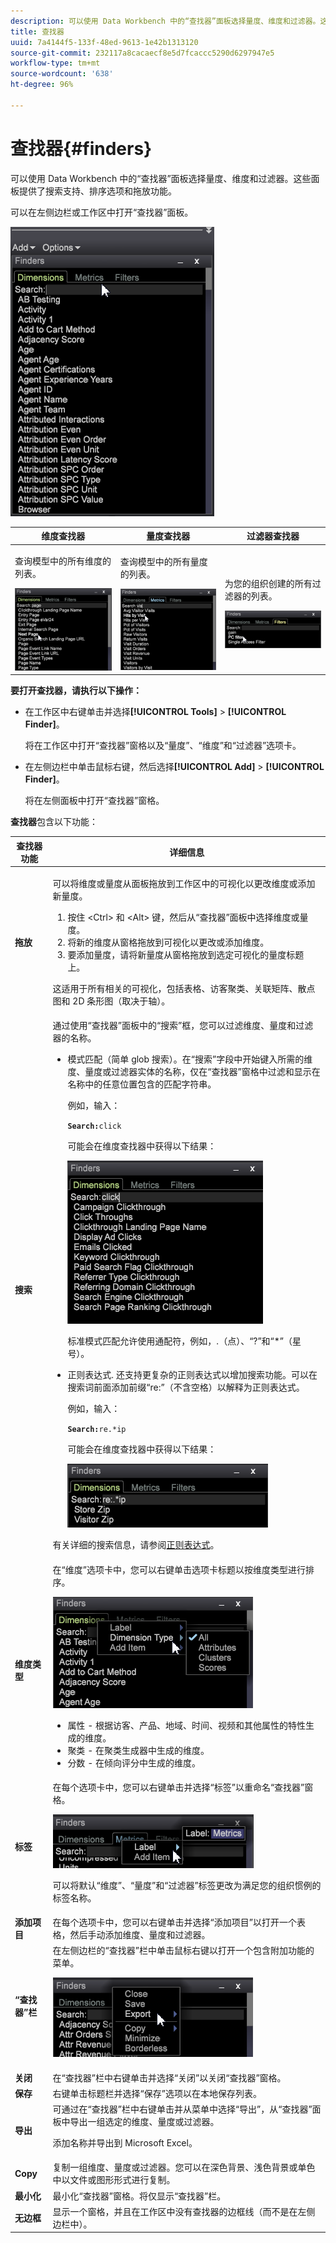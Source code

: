 ```yaml
---
description: 可以使用 Data Workbench 中的“查找器”面板选择量度、维度和过滤器。这些面板提供了搜索支持、排序选项和拖放功能。
title: 查找器
uuid: 7a4144f5-133f-48ed-9613-1e42b1313120
source-git-commit: 232117a8cacaecf8e5d7fcaccc5290d6297947e5
workflow-type: tm+mt
source-wordcount: '638'
ht-degree: 96%

---
```



# 查找器{#finders}

可以使用 Data Workbench 中的“查找器”面板选择量度、维度和过滤器。这些面板提供了搜索支持、排序选项和拖放功能。

可以在左侧边栏或工作区中打开“查找器”面板。

![](assets/query_entity_panel_main.png)

<table id="table_3E43DBA0646842898F14F31374F9E39C"> 
 <thead> 
  <tr> 
   <th colname="col1" class="entry"> 维度查找器 </th> 
   <th colname="col2" class="entry"> 量度查找器 </th> 
   <th colname="col3" class="entry"> 过滤器查找器 </th> 
  </tr>
 </thead>
 <tbody> 
  <tr> 
   <td colname="col1"> <p>查询模型中的所有维度的列表。 </p><img placement="break" id="image_D7D317D84C0843BE8D324E5B9F7AF20D" src="assets/query_entity_dim_panel.png" /> </td> 
   <td colname="col2"> <p>查询模型中的所有量度的列表。 </p><img placement="break" id="image_04553B2F2C6A48FE897B4EFF002BED59" src="assets/query_entity_metric_panel.png" /> </td> 
   <td colname="col3"> <p>为您的组织创建的所有过滤器的列表。 </p><img placement="break" id="image_920E72D795644634A82D1955CB64B355" src="assets/query_entity_filters_panel.png" /> </td> 
  </tr> 
 </tbody> 
</table>

**要打开查找器，请执行以下操作：**

* 在工作区中右键单击并选择&#x200B;**[!UICONTROL Tools]** > **[!UICONTROL Finder]**。

   将在工作区中打开“查找器”窗格以及“量度”、“维度”和“过滤器”选项卡。

* 在左侧边栏中单击鼠标右键，然后选择&#x200B;**[!UICONTROL Add]** > **[!UICONTROL Finder]**。

   将在左侧面板中打开“查找器”窗格。

**查找器**&#x200B;包含以下功能：

<table id="table_072047E919204577AE85789BAE0F4EE8"> 
 <thead> 
  <tr> 
   <th colname="col1" class="entry"> 查找器功能 </th> 
   <th colname="col2" class="entry"> 详细信息 </th> 
  </tr>
 </thead>
 <tbody> 
  <tr> 
   <td colname="col1"><b>拖放</b> </td> 
   <td colname="col2"> <p> 可以将维度或量度从面板拖放到工作区中的可视化以更改维度或添加新量度。 </p> 
    <ol id="ol_612DC76EC04C4FCE938B20B388C43CE8"> 
     <li id="li_7F73B781141E4B8CAE9800F580F62E44">按住 <span class="uicontrol">&lt;Ctrl&gt;</span> 和 <span class="uicontrol">&lt;Alt&gt;</span> 键，然后从“查找器”面板中选择维度或量度。 </li> 
     <li id="li_631D57976F71415AA61F33EBBFDD128A">将新的维度从窗格拖放到可视化以更改或添加维度。 </li> 
     <li id="li_5329FB82225F46EBBE3A996A641058DE">要添加量度，请将新量度从窗格拖放到选定可视化的量度标题上。 </li> 
    </ol> <p>这适用于所有相关的可视化，包括表格、访客聚类、关联矩阵、散点图和 2D 条形图（取决于轴）。 </p> </td> 
  </tr> 
  <tr> 
   <td colname="col1"><b>搜索</b> </td> 
   <td colname="col2">通过使用“查找器”面板中的“<span class="uicontrol">搜索</span>”框，您可以过滤维度、量度和过滤器的名称。 
    <ul id="ul_0F6F377E9906472E99008EBE7483F689"> 
     <li id="li_75857895EDB045C8B2960393854B257D"> <p>模式匹配（简单 glob 搜索）。在“搜索”字段中开始键入所需的维度、量度或过滤器实体的名称，仅在“查找器”窗格中过滤和显示在名称中的任意位置包含的匹配字符串。 </p> <p>例如，输入： </p> <code><b>Search:</b>click</code> <p>可能会在维度查找器中获得以下结果： </p> <p><img placement="break" id="image_7CBAAABA92BB47658B7F9F5C0263CF20" src="assets/finders_glob_search.png" /> </p> <p>标准模式匹配允许使用通配符，例如，.（点）、“?”和“*”（星号）。 </p> </li> 
     <li id="li_044F9EC1399B44CD81E1852F85137704"> <p>正则表达式. 还支持更复杂的正则表达式以增加搜索功能。可以在搜索词前面添加前缀“re:”（不含空格）以解释为正则表达式。 </p> <p>例如，输入： </p> <code><b>Search:</b>re.*ip</code> <p>可能会在维度查找器中获得以下结果： </p> <p><img placement="break" id="image_F47DB90B36504997AA1C509855B89A47" src="assets/finders_regex_search.png" /> </p> </li> 
    </ul> <p>有关详细的搜索信息，请参阅<a href="https://experienceleague.adobe.com/docs/data-workbench/using/dataset/c-reg-exp.html" format="http" scope="external">正则表达式</a>。 </p> </td> 
  </tr> 
  <tr> 
   <td colname="col1"><b>维度类型</b> </td> 
   <td colname="col2">在“维度”选项卡中，您可以右键单击选项卡标题以按维度类型进行排序。 <p><img id="image_FB44D0F4D36B4AD7A6165E0432211AB6" placement="break" src="assets/query_entity_search_types.png" /> 
     <ul id="ul_D36B8474730F4859BC7AA015CC1B8EF0"> 
      <li id="li_4AE1D5699D0E45AF880A134F886B8B19">属性 - 根据访客、产品、地域、时间、视频和其他属性的特性生成的维度。 </li> 
      <li id="li_0B2A08F8CBE94356AC506F95DC268C47">聚类 - 在聚类生成器中生成的维度。 </li> 
      <li id="li_4BC3396A680B49A4B6BDAAD066826864">分数 - 在倾向评分中生成的维度。 </li> 
     </ul> </p> </td> 
  </tr> 
  <tr> 
   <td colname="col1"><b>标签</b> </td> 
   <td colname="col2">在每个选项卡中，您可以右键单击并选择“<span class="uicontrol">标签</span>”以重命名“查找器”窗格。 <p><img placement="break" id="image_F61C57F6548646069242DFB2490C67B9" src="assets/label_change.png" /> </p> <p>可以将默认“维度”、“量度”和“过滤器”标签更改为满足您的组织惯例的标签名称。 </p> </td> 
  </tr> 
  <tr> 
   <td colname="col1"><b>添加项目</b> </td> 
   <td colname="col2">在每个选项卡中，您可以右键单击并选择“<span class="uicontrol">添加项目</span>”以打开一个表格，然后手动添加维度、量度和过滤器。 </td> 
  </tr> 
  <tr> 
   <td colname="col1"><b>“查找器”栏</b> </td> 
   <td colname="col2">在左侧边栏的“<span class="uicontrol">查找器</span>”栏中单击鼠标右键以打开一个包含附加功能的菜单。 <p><img placement="break" id="image_4DA4930294B84308A1E627C828C35663" src="assets/finders_menu.png" /> </p> </td> 
  </tr> 
  <tr> 
   <td colname="col1"><b>关闭</b> </td> 
   <td colname="col2">在“<span class="uicontrol">查找器</span>”栏中右键单击并选择“<span class="uicontrol">关闭</span>”以关闭“查找器”窗格。 </td> 
  </tr> 
  <tr> 
   <td colname="col1"><b>保存</b> </td> 
   <td colname="col2">右键单击标题栏并选择“<span class="uicontrol">保存</span>”选项以在本地保存列表。 </td> 
  </tr> 
  <tr> 
   <td colname="col1"><b>导出</b> </td> 
   <td colname="col2">可通过在“查找器”栏中右键单击并从菜单中选择“<span class="uicontrol">导出</span>”，从“查找器”面板中导出一组选定的维度、量度或过滤器。 <p> 添加名称并导出到 Microsoft Excel。 </p> </td> 
  </tr> 
  <tr> 
   <td colname="col1"><b>Copy</b> </td> 
   <td colname="col2"> 复制一组维度、量度或过滤器。您可以在深色背景、浅色背景或单色中以文件或图形形式进行复制。 </td> 
  </tr> 
  <tr> 
   <td colname="col1"><b>最小化</b> </td> 
   <td colname="col2"> 最小化“查找器”窗格。将仅显示“查找器”栏。 </td> 
  </tr> 
  <tr> 
   <td colname="col1"><b>无边框</b> </td> 
   <td colname="col2"> 显示一个窗格，并且在工作区中没有查找器的边框线（而不是在左侧边栏中）。 </td> 
  </tr> 
 </tbody> 
</table>

